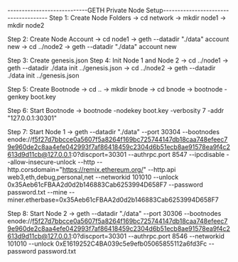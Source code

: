 ----------------------------GETH Private Node Setup-------------------------------------
Step 1: Create Node Folders
-> cd network
-> mkdir node1
-> mkdir node2

Step 2: Create Node Account
-> cd node1
-> geth --datadir "./data" account new
-> cd ../node2
-> geth --datadir "./data" account new

Step 3: Create genesis.json
Step 4: Init Node 1 and Node 2
-> cd ../node1
-> geth --datadir ./data init ../genesis.json
-> cd ../node2
-> geth --datadir ./data init ../genesis.json

Step 5: Create Bootnode
-> cd ..
-> mkdir bnode
-> cd bnode
-> bootnode -genkey boot.key

Step 6: Start Bootnode
-> bootnode -nodekey boot.key -verbosity 7 -addr "127.0.0.1:30301"

Step 7: Start Node 1
-> geth --datadir "./data" --port 30304 --bootnodes enode://f5f27d7bbcce0a5607f5a8264f169bc725744147db18caa748efeec79e960de2c8aa4efe042993f7af86418459c2304d6b51ecb8ae91578ea9f4c2613d9d11cb@127.0.0.1:0?discport=30301 --authrpc.port 8547 --ipcdisable --allow-insecure-unlock --http --http.corsdomain="https://remix.ethereum.org/" --http.api web3,eth,debug,personal,net --networkid 101010 --unlock 0x35Aeb61cFBAA2d0d2b146883Cab6253994D658F7 --password password.txt --mine --miner.etherbase=0x35Aeb61cFBAA2d0d2b146883Cab6253994D658F7

Step 8: Start Node 2
-> geth --datadir "./data" --port 30306 --bootnodes enode://f5f27d7bbcce0a5607f5a8264f169bc725744147db18caa748efeec79e960de2c8aa4efe042993f7af86418459c2304d6b51ecb8ae91578ea9f4c2613d9d11cb@127.0.0.1:0?discport=30301 --authrpc.port 8546 --networkid 101010 --unlock 0xE1619252C4BA039c5e9efb05065855112a6fd3Fc --password password.txt
